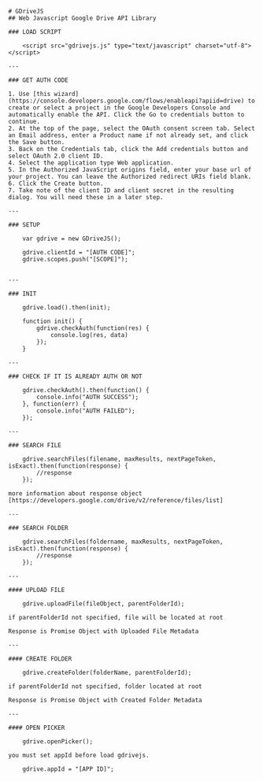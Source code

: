 	# GDriveJS
	## Web Javascript Google Drive API Library

	### LOAD SCRIPT

		<script src="gdrivejs.js" type="text/javascript" charset="utf-8"></script>

	---

	### GET AUTH CODE

	1. Use [this wizard](https://console.developers.google.com/flows/enableapi?apiid=drive) to create or select a project in the Google Developers Console and automatically enable the API. Click the Go to credentials button to continue.
	2. At the top of the page, select the OAuth consent screen tab. Select an Email address, enter a Product name if not already set, and click the Save button.
	3. Back on the Credentials tab, click the Add credentials button and select OAuth 2.0 client ID.
	4. Select the application type Web application.
	5. In the Authorized JavaScript origins field, enter your base url of your project. You can leave the Authorized redirect URIs field blank.
	6. Click the Create button.
	7. Take note of the client ID and client secret in the resulting dialog. You will need these in a later step.

	---

	### SETUP

		var gdrive = new GDriveJS();

		gdrive.clientId = "[AUTH CODE]";
		gdrive.scopes.push("[SCOPE]");


	---

	### INIT

		gdrive.load().then(init);

		function init() {
			gdrive.checkAuth(function(res) {
				console.log(res, data)
			});
		}

	---

	### CHECK IF IT IS ALREADY AUTH OR NOT

		gdrive.checkAuth().then(function() {
			console.info("AUTH SUCCESS");
		}, function(err) {
			console.info("AUTH FAILED");
		});

	---

	### SEARCH FILE

		gdrive.searchFiles(filename, maxResults, nextPageToken, isExact).then(function(response) {
			//response
		});

	more information about response object [https://developers.google.com/drive/v2/reference/files/list]

	---

	### SEARCH FOLDER

		gdrive.searchFiles(foldername, maxResults, nextPageToken, isExact).then(function(response) {
			//response
		});

	---

	#### UPLOAD FILE

		gdrive.uploadFile(fileObject, parentFolderId);

	if parentFolderId not specified, file will be located at root

	Response is Promise Object with Uploaded File Metadata

	---

	#### CREATE FOLDER

		gdrive.createFolder(folderName, parentFolderId);

	if parentFolderId not specified, folder located at root

	Response is Promise Object with Created Folder Metadata

	---

	#### OPEN PICKER

		gdrive.openPicker();

	you must set appId before load gdrivejs.

		gdrive.appId = "[APP ID]";